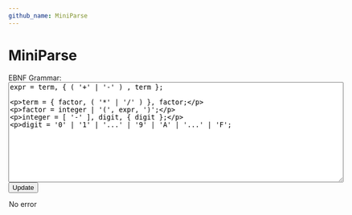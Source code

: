 ```yaml
---
github_name: MiniParse
---
```


MiniParse
=========

<form id="form">
<label for="grammar">EBNF Grammar:</label><br>
<textarea name="grammar" id="grammar" style="width:50em;height:15em">
expr = term, { ( '+' | '-' ) , term };

term = { factor, ( '*' | '/' ) }, factor;

factor = integer | '(', expr, ')';

integer = [ '-' ], digit, { digit };

digit = '0' | '1' | '...' | '9' | 'A' | '...' | 'F';
</textarea><br>
<input id="update" type="button" value="Update"/></form>

<img id="draw" src="data:image/gif;base64,R0lGODlhAQABAAAAACH5BAEKAAEALAAAAAABAAEAAAICTAEAOw==" alt="A grammar"/><span id="error">No error</span>

<script type="text/javascript" >
    $("#draw").error(
        function(eventObject) {
            // @todo Retrieve the data returned with the 400 error and use it to tell where the syntax error is.
            $("#draw").hide();
            $("#error").html('There is a syntax error somewhere but I\'m not yet able to tell you where... You may want to see <a href="' + $("#draw").attr("src") + '">the raw error</a>.');
            $("#error").show();
        }
    );

    $("#draw").load(
        function(eventObject) {
            $("#draw").show();
            $("#error").hide();
        }
    );

    function updateImage() {
        $("#draw").hide();
        $("#error").hide();
        $("#draw").attr("src", "http://dyn.vincent-jacques.net/miniparse/draw?" + $("#form").serialize());
        return true;
    }
    $("#update").click(updateImage);

    updateImage();
</script>
